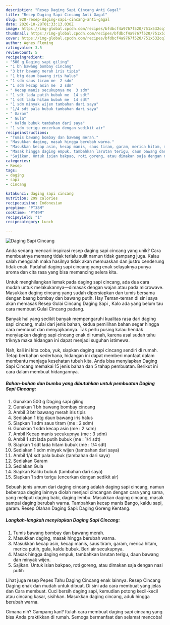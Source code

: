 ```yaml
---
description: "Resep Daging Sapi Cincang Anti Gagal"
title: "Resep Daging Sapi Cincang Anti Gagal"
slug: 920-resep-daging-sapi-cincang-anti-gagal
date: 2020-10-28T01:33:13.030Z
image: https://img-global.cpcdn.com/recipes/bfdbcf4a9767f520/751x532cq70/daging-sapi-cincang-foto-resep-utama.jpg
thumbnail: https://img-global.cpcdn.com/recipes/bfdbcf4a9767f520/751x532cq70/daging-sapi-cincang-foto-resep-utama.jpg
cover: https://img-global.cpcdn.com/recipes/bfdbcf4a9767f520/751x532cq70/daging-sapi-cincang-foto-resep-utama.jpg
author: Agnes Fleming
ratingvalue: 3.5
reviewcount: 5
recipeingredient:
- "500 g Daging sapi giling"
- "1 bh bawang bombay cincang"
- "3 btr bawang merah iris tipis"
- "1 btg daun bawang iris halus"
- "1 sdm saus tiram me  2 sdm"
- "1 sdm kecap asin me  2 sdm"
- " Kecap manis secukupnya me  3 sdm"
- "1 sdt lada putih bubuk me  14 sdt"
- "1 sdt lada hitam bubuk me  14 sdt"
- "1 sdm minyak wijen tambahan dari saya"
- "1/4 sdt pala bubuk tambahan dari saya"
- " Garam"
- " Gula"
- " Kaldu bubuk tambahan dari saya"
- "1 sdm terigu encerkan dengan sedikit air"
recipeinstructions:
- "Tumis bawang bombay dan bawang merah."
- "Masukkan daging, masak hingga berubah warna."
- "Masukkan kecap asin, kecap manis, saus tiram, garam, merica hitam, merica putih, gula, kaldu bubuk. Beri air secukupnya."
- "Masak hingga daging empuk, tambahkan larutan terigu, daun bawang dan minyak wijen."
- "Sajikan. Untuk isian bakpao, roti goreng, atau dimakan saja dengan nasi putih"
categories:
- Resep
tags:
- daging
- sapi
- cincang

katakunci: daging sapi cincang 
nutrition: 299 calories
recipecuisine: Indonesian
preptime: "PT38M"
cooktime: "PT49M"
recipeyield: "1"
recipecategory: Lunch

---
```



![Daging Sapi Cincang](https://img-global.cpcdn.com/recipes/bfdbcf4a9767f520/751x532cq70/daging-sapi-cincang-foto-resep-utama.jpg)

Anda sedang mencari inspirasi resep daging sapi cincang yang unik? Cara membuatnya memang tidak terlalu sulit namun tidak gampang juga. Kalau salah mengolah maka hasilnya tidak akan memuaskan dan justru cenderung tidak enak. Padahal daging sapi cincang yang enak selayaknya punya aroma dan cita rasa yang bisa memancing selera kita.

Untuk menghilangkan lemak pada daging sapi cincang, ada dua cara mudah untuk melakukannya—dimasak dengan wajan atau pada microwave. Masukkan daging cincang yang sudah dipersiapkan dan tumis bersama dengan baang bombay dan bawang putih. Hay Teman-teman di sini saya akan memasak Resep Gulai Cincang Daging Sapi , Kalo ada yang belum tau cara membuat Gulai Cincang padang.

Banyak hal yang sedikit banyak mempengaruhi kualitas rasa dari daging sapi cincang, mulai dari jenis bahan, kedua pemilihan bahan segar hingga cara membuat dan menyajikannya. Tak perlu pusing kalau hendak menyiapkan daging sapi cincang enak di rumah, karena asal sudah tahu triknya maka hidangan ini dapat menjadi suguhan istimewa.


Nah, kali ini kita coba, yuk, siapkan daging sapi cincang sendiri di rumah. Tetap berbahan sederhana, hidangan ini dapat memberi manfaat dalam membantu menjaga kesehatan tubuh kita. Anda bisa menyiapkan Daging Sapi Cincang memakai 15 jenis bahan dan 5 tahap pembuatan. Berikut ini cara dalam membuat hidangannya.

<!--inarticleads1-->

##### Bahan-bahan dan bumbu yang dibutuhkan untuk pembuatan Daging Sapi Cincang:

1. Gunakan 500 g Daging sapi giling
1. Gunakan 1 bh bawang bombay cincang
1. Ambil 3 btr bawang merah iris tipis
1. Sediakan 1 btg daun bawang iris halus
1. Siapkan 1 sdm saus tiram (me : 2 sdm)
1. Gunakan 1 sdm kecap asin (me : 2 sdm)
1. Ambil  Kecap manis secukupnya (me : 3 sdm)
1. Ambil 1 sdt lada putih bubuk (me : 1/4 sdt)
1. Siapkan 1 sdt lada hitam bubuk (me : 1/4 sdt)
1. Sediakan 1 sdm minyak wijen (tambahan dari saya)
1. Ambil 1/4 sdt pala bubuk (tambahan dari saya)
1. Sediakan  Garam
1. Sediakan  Gula
1. Siapkan  Kaldu bubuk (tambahan dari saya)
1. Siapkan 1 sdm terigu (encerkan dengan sedikit air)


Sebuah jenis umum dari daging cincang adalah daging sapi cincang, namun beberapa daging lainnya diolah menjadi cincangan dengan cara yang sama, yang meliputi daging babi, daging lembu. Masukkan daging cincang, masak sampai daging berubah warna. Tambahkan kecap manis Bango, kaldu sapi, garam. Resep Olahan Daging Sapi: Daging Goreng Kentang. 

<!--inarticleads2-->

##### Langkah-langkah menyiapkan Daging Sapi Cincang:

1. Tumis bawang bombay dan bawang merah.
1. Masukkan daging, masak hingga berubah warna.
1. Masukkan kecap asin, kecap manis, saus tiram, garam, merica hitam, merica putih, gula, kaldu bubuk. Beri air secukupnya.
1. Masak hingga daging empuk, tambahkan larutan terigu, daun bawang dan minyak wijen.
1. Sajikan. Untuk isian bakpao, roti goreng, atau dimakan saja dengan nasi putih


Lihat juga resep Pepes Tahu Daging Cincang enak lainnya. Resep Cincang Daging enak dan mudah untuk dibuat. Di sini ada cara membuat yang jelas dan Cara membuat. Cuci bersih daging sapi, kemudian potong kecil-kecil atau cincang kasar, sisihkan. Masukkan daging cincang, aduk hingga berubah warna. 

Gimana nih? Gampang kan? Itulah cara membuat daging sapi cincang yang bisa Anda praktikkan di rumah. Semoga bermanfaat dan selamat mencoba!
